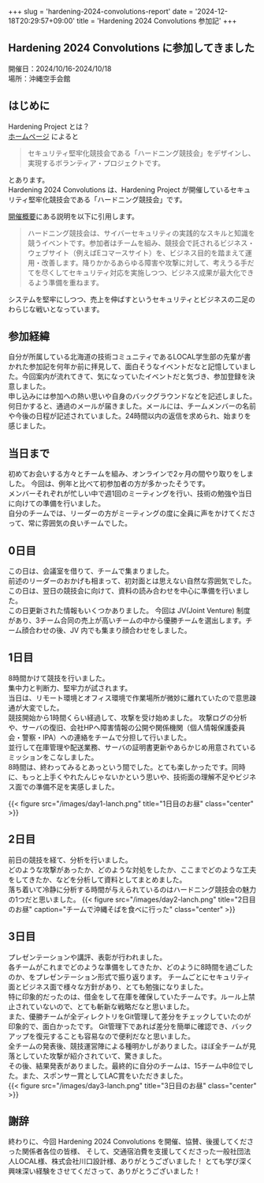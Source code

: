 +++
slug = 'hardening-2024-convolutions-report'
date = '2024-12-18T20:29:57+09:00'
title = 'Hardening 2024 Convolutions 参加記'
+++

## Hardening 2024 Convolutions に参加してきました

開催日：2024/10/16-2024/10/18  
場所：沖縄空手会館

## はじめに

Hardening Project とは？  
[ホームページ](https://wasforum.jp/hardening-project/) によると
> セキュリティ堅牢化競技会である「ハードニング競技会」をデザインし、実現するボランティア・プロジェクトです。  

とあります。  
Hardening 2024 Convolutions は、Hardening Project が開催しているセキュリティ堅牢化競技会である「ハードニング競技会」です。  

[開催概要](https://wasforum.jp/hardening-project/hardening-2024-convolutions/)にある説明を以下に引用します。
> ハードニング競技会は、サイバーセキュリティの実践的なスキルと知識を競うイベントです。参加者はチームを組み、競技会で託されるビジネス・ウェブサイト（例えばEコマースサイト）を、ビジネス目的を踏まえて運用・改善します。降りかかるあらゆる障害や攻撃に対して、考えうる手だてを尽くしてセキュリティ対応を実施しつつ、ビジネス成果が最大化できるよう準備を重ねます。

システムを堅牢にしつつ、売上を伸ばすというセキュリティとビジネスの二足のわらじな戦いとなっています。

## 参加経緯

自分が所属している北海道の技術コミュニティであるLOCAL学生部の先輩が書かれた参加記を何年か前に拝見して、面白そうなイベントだなと記憶していました。今回案内が流れてきて、気になっていたイベントだと気づき、参加登録を決意しました。  
申し込みには参加への熱い思いや自身のバックグラウンドなどを記述しました。  
何日かすると、通過のメールが届きました。メールには、チームメンバーの名前や今後の日程が記述されていました。24時間以内の返信を求められ、始まりを感じました。

## 当日まで

初めてお会いする方々とチームを組み、オンラインで2ヶ月の間やり取りをしました。
今回は、例年と比べて初参加者の方が多かったそうです。  
メンバーそれぞれが忙しい中で週1回のミーティングを行い、技術の勉強や当日に向けての準備を行いました。  
自分のチームでは、リーダーの方がミーティングの度に全員に声をかけてくださって、常に雰囲気の良いチームでした。

## 0日目

この日は、会議室を借りて、チームで集まりました。  
前述のリーダーのおかげも相まって、初対面とは思えない自然な雰囲気でした。  
この日は、翌日の競技会に向けて、資料の読み合わせを中心に準備を行いました。  
この日更新された情報もいくつかありました。
今回は JV(Joint Venture) 制度があり、3チーム合同の売上が高いチームの中から優勝チームを選出します。チーム顔合わせの後、JV 内でも集まり顔合わせをしました。

## 1日目

8時間かけて競技を行いました。  
集中力と判断力、堅牢力が試されます。  
当日は、リモート環境とオフィス環境で作業場所が微妙に離れていたので意思疎通が大変でした。  
競技開始から1時間くらい経過して、攻撃を受け始めました。
攻撃ログの分析や、サーバの復旧、会社HPへ障害情報の公開や関係機関（個人情報保護委員会・警察・IPA）への連絡をチームで分担して行いました。  
並行して在庫管理や配送業務、サーバの証明書更新やあらかじめ用意されているミッションをこなしました。  
8時間は、終わってみるとあっという間でした。とても楽しかったです。同時に、もっと上手くやれたんじゃないかという思いや、技術面の理解不足やビジネス面での準備不足を実感しました。

{{< figure src="/images/day1-lanch.png" title="1日目のお昼" class="center" >}}

## 2日目

前日の競技を経て、分析を行いました。  
どのような攻撃があったか、どのような対処をしたか、ここまでどのような工夫をしてきたか、などを分析して資料としてまとめました。  
落ち着いて冷静に分析する時間が与えられているのはハードニング競技会の魅力の1つだと思いました。
{{< figure src="/images/day2-lanch.png" title="2日目のお昼" caption="チームで沖縄そばを食べに行った" class="center" >}}

## 3日目

プレゼンテーションや講評、表彰が行われました。  
各チームがこれまでどのような準備をしてきたか、どのように8時間を過ごしたのか、をプレゼンテーション形式で振り返ります。
チームごとにセキュリティ面とビジネス面で様々な方針があり、とても勉強になりました。  
特に印象的だったのは、借金をして在庫を確保していたチームです。ルール上禁止されていないので、とても斬新な戦略だなと思いました。  
また、優勝チームが全ディレクトリをGit管理して差分をチェックしていたのが印象的で、面白かったです。
Git管理下であれば差分を簡単に確認でき、バックアップを復元することも容易なので便利だなと思いました。  
全チームの発表後、競技運営陣による種明かしがありました。ほぼ全チームが見落としていた攻撃が紹介されていて、驚きました。  
その後、結果発表がありました。最終的に自分のチームは、15チーム中8位でした。また、スポンサー賞としてLAC賞をいただきました。  
{{< figure src="/images/day3-lanch.png" title="3日目のお昼" class="center" >}}

## 謝辞

終わりに、今回 Hardening 2024 Convolutions を開催、協賛、後援してくださった関係者各位の皆様、
そして、交通宿泊費を支援してくださった一般社団法人LOCAL様、株式会社川口設計様、ありがとうございました！
とても学び深く興味深い経験をさせてくださって、ありがとうございました！
